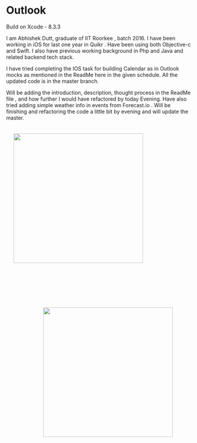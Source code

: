 # Outlook

Build on Xcode - 8.3.3

I am Abhishek Dutt, graduate of IIT Roorkee , batch 2016. 
I have been working in iOS for last one year in Quikr . Have been using both Objective-c and Swift. I also have previous working background in Php and Java and related backend tech stack.

I have tried completing the IOS task for building Calendar as in Outlook mocks as mentioned in the ReadMe here in the given schedule.
All the updated code is in the master branch.

Will be adding the introduction, description, thought process in the ReadMe file , and how further I would have refactored by today Evening. 
Have also tried adding simple weather info in events from Forecast.io .
Will be finishing and refactoring the code a little bit by evening and will update the master.

<p>
  <img src="https://user-images.githubusercontent.com/6864402/30432586-bc3563bc-997f-11e7-9abb-493cfee1dd8d.jpg" width="350" style="padding: 20px;"/>
  
  <img src="https://user-images.githubusercontent.com/6864402/30432585-bc2f9702-997f-11e7-9f49-83d86f3fab7f.jpg" width="350" style="padding: 100px;"/>
</p>
